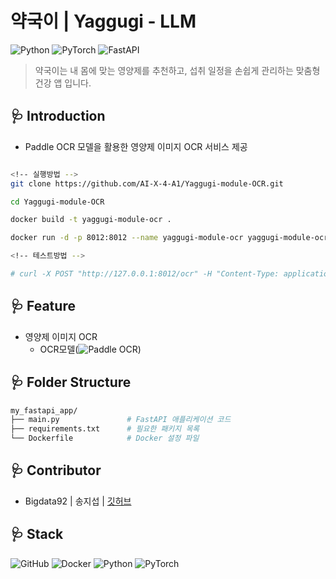 # 약국이 | Yaggugi - LLM
![Python](https://img.shields.io/badge/Python-v3.12.7-3776AB?style=for-the-badge&logo=python&logoColor=white)
![PyTorch](https://img.shields.io/badge/PyTorch-v2.5.1-EE4C2C?style=for-the-badge&logo=pytorch&logoColor=white)
![FastAPI](https://img.shields.io/badge/FastAPI-v0.115.4-009688?style=for-the-badge&logo=fastapi&logoColor=white)


> 약국이는 내 몸에 맞는 영양제를 추천하고, 섭취 일정을 손쉽게 관리하는 맞춤형 건강 앱 입니다.

## 🩺 **Introduction**

+ Paddle OCR 모델을 활용한 영양제 이미지 OCR 서비스 제공

``` bash

<!-- 실행방법 -->
git clone https://github.com/AI-X-4-A1/Yaggugi-module-OCR.git

cd Yaggugi-module-OCR

docker build -t yaggugi-module-ocr .

docker run -d -p 8012:8012 --name yaggugi-module-ocr yaggugi-module-ocr

<!-- 테스트방법 -->

# curl -X POST "http://127.0.0.1:8012/ocr" -H "Content-Type: application/x-www-form-urlencoded" -d "text=성인 남성에게 좋은 영양제는 뭐가 있니"

```

## 🩺 **Feature**
+ 영양제 이미지 OCR
  + OCR모델(![Paddle OCR](https://github.com/PaddlePaddle/PaddleOCR))

## 🩺 **Folder Structure**

```bash
my_fastapi_app/
├── main.py               # FastAPI 애플리케이션 코드
├── requirements.txt      # 필요한 패키지 목록
└── Dockerfile            # Docker 설정 파일
```

## 🩺 **Contributor**

- Bigdata92 | 송지섭 | [깃허브](https://github.com/Bigdata92)

## 🩺 **Stack**
![GitHub](https://img.shields.io/badge/GitHub-181717?style=for-the-badge&logo=github&logoColor=white)
![Docker](https://img.shields.io/badge/Docker-2496ED?style=for-the-badge&logo=docker&logoColor=white)
![Python](https://img.shields.io/badge/Python-3776AB?style=for-the-badge&logo=python&logoColor=white)
![PyTorch](https://img.shields.io/badge/PyTorch-EE4C2C?style=for-the-badge&logo=pytorch&logoColor=white)
